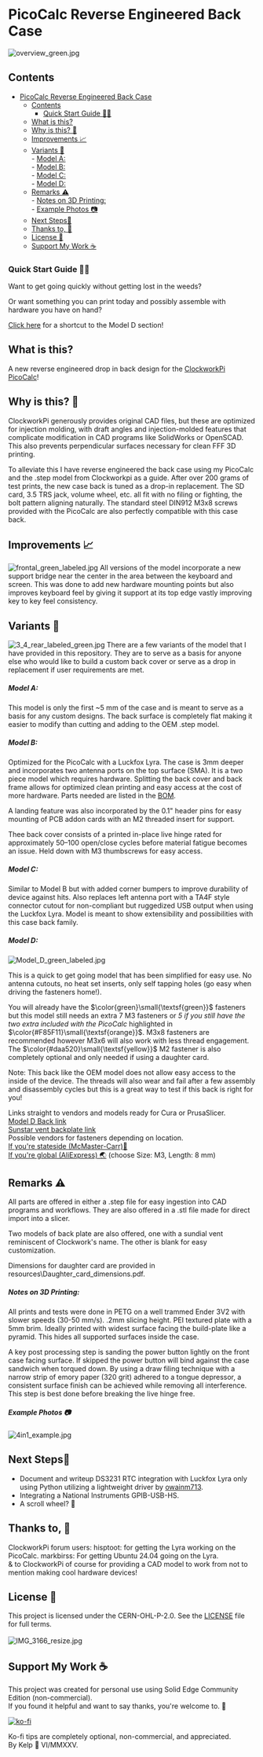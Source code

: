 # PicoCalc Reverse Engineered Back Case

![overview_green.jpg](/resources/images/overview_green.jpg)

## Contents
- [PicoCalc Reverse Engineered Back Case](#picocalc-reverse-engineered-back-case)
  - [Contents](#contents)
    - [Quick Start Guide 🏃‍➡️](#quick-start-guide-️)
  - [What is this?](#what-is-this)
  - [Why is this? 🐛](#why-is-this-)
  - [Improvements 📈](#improvements-)
  - [Variants 🎨](#variants-)<br>
        - [Model A:](#model-a)<br>
        - [Model B:](#model-b)<br>
        - [Model C:](#model-c)<br>
        - [Model D:](#model-d)<br>
  - [Remarks ⚠️](#remarks-️)<br>
        - [Notes on 3D Printing:](#notes-on-3d-printing)<br>
        - [Example Photos 📷](#example-photos-)<br>
  - [Next Steps👷](#next-steps)
  - [Thanks to, 🙌](#thanks-to-)
  - [License 📜](#license-)
  - [Support My Work ☕](#support-my-work-)

### Quick Start Guide 🏃‍➡️
Want to get going quickly without getting lost in the weeds? 

Or want something you can print today and possibly assemble with hardware you have on hand?

[Click here](#model-d) for a shortcut to the Model D section! 
<br>

## What is this?
A new reverse engineered drop in back design for the [ClockworkPi PicoCalc](https://github.com/clockworkpi/PicoCalc)! 

## Why is this? 🐛
 ClockworkPi generously provides original CAD files, but these are optimized for injection molding, with draft angles and injection-molded features that complicate modification in CAD programs like SolidWorks or OpenSCAD. This also prevents perpendicular surfaces necessary for clean FFF 3D printing. 

To alleviate this I have reverse engineered the back case using my PicoCalc and the .step model from Clockworkpi as a guide. After over 200 grams of test prints, the new case back is tuned as a drop-in replacement.  The SD card, 3.5 TRS jack, volume wheel, etc. all fit with no filing or fighting, the bolt pattern aligning naturally. The standard steel DIN912 M3x8 screws provided with the PicoCalc are also perfectly compatible with this case back. 

## Improvements 📈
![frontal_green_labeled.jpg](/resources/images/frontal_green_labeled.jpg)
All versions of the model incorporate a new support bridge near the center in the area between the keyboard and screen.  This was done to add new hardware mounting points but also improves keyboard feel by giving it support at its top edge vastly improving key to key feel consistency. 

## Variants 🎨
![3_4_rear_labeled_green.jpg](/resources/images/3_4_rear_labeled_green.jpg)
There are a few variants of the model that I have provided in this repository.  They are to serve as a basis for anyone else who would like to build a custom back cover or serve as a drop in replacement if user requirements are met.

##### Model A:
This model is only the first ~5 mm of the case and is meant to serve as a basis for any custom designs.  The back surface is completely flat making it easier to modify than cutting and adding to the OEM .step model. 


##### Model B:
Optimized for the PicoCalc with a Luckfox Lyra.  The case is 3mm deeper and incorporates two antenna ports on the top surface (SMA).  It is a two piece model which requires hardware.  Splitting the back cover and back frame allows for optimized clean printing and easy access at the cost of more hardware. Parts needed are listed in the [BOM](https://github.com/Kelpiscool/picocalc-modular-back/blob/main/resources/BOM_Picocalc_case_back_1b.csv).

A landing feature was also incorporated by the 0.1" header pins for easy mounting of PCB addon cards with an M2 threaded insert for support.

Thee back cover consists of a printed in-place live hinge rated for approximately 50–100 open/close cycles before material fatigue becomes an issue. Held down with M3 thumbscrews for easy access.

##### Model C:
Similar to Model B but with added corner bumpers to improve durability of device against hits.  Also replaces left antenna port with a TA4F style connector cutout for non-compliant but ruggedized USB output when using the Luckfox Lyra.  Model is meant to show extensibility and possibilities with this case back family.

##### Model D:
![Model_D_green_labeled.jpg](/resources/images/Model_D_green_labeled.jpg)

This is a quick to get going model that has been simplified for easy use. No antenna cutouts, no heat set inserts, only self tapping holes (go easy when driving the fasteners home!). 

You will already have the $\color{green}\small{\textsf{green}}$ fasteners but this model still needs an extra 7 M3 fasteners or *5 if you still have the two extra included with the PicoCalc* highlighted in $\color{#F85F11}\small{\textsf{orange}}$.  M3x8 fasteners are recommended however M3x6 will also work with less thread engagement. The $\color{#daa520}\small{\textsf{yellow}}$ M2 fastener is also completely optional and only needed if using a daughter card.

Note: This back like the OEM model does not allow easy access to the inside of the device. The threads will also wear and fail after a few assembly and disassembly cycles but this is a great way to test if this back is right for you! 

Links straight to vendors and models ready for Cura or PrusaSlicer.<br>
[Model D Back link](https://github.com/Kelpiscool/picocalc-modular-back/blob/main/models/stl/Custom_back_v.4_model_D.stl)<br>
[Sunstar vent backplate link](https://github.com/Kelpiscool/picocalc-modular-back/blob/main/models/stl/backplate_v.3_sunstar_vent.stl)<br>
Possible vendors for fasteners depending on location.<br>
[If you're stateside (McMaster-Carr)🗽](https://www.mcmaster.com/91292A112/)<br>
[If you're global (AliExpress) 🌏](https://www.aliexpress.us/item/3256803993220034.html) (choose Size: M3, Length: 8 mm)<br>

## Remarks ⚠️
All parts are offered in either a .step file for easy ingestion into CAD programs and workflows. They are also offered in a .stl file made for direct import into a slicer.

Two models of back plate are also offered, one with a sundial vent reminiscent of Clockwork's name. The other is blank for easy customization. 

Dimensions for daughter card are provided in resources\Daughter_card_dimensions.pdf.

##### Notes on 3D Printing:
All prints and tests were done in PETG on a well trammed Ender 3V2 with slower speeds (30-50 mm/s). .2mm slicing height. PEI textured plate with a 5mm brim.  Ideally printed with widest surface facing the build-plate like a pyramid. This hides all supported surfaces inside the case. 

A key post processing step is sanding the power button lightly on the front case facing surface.  If skipped the power button will bind against the case sandwich when torqued down.  By using a draw filing technique with a narrow strip of emory paper (320 grit) adhered to a tongue depressor, a consistent surface finish can be achieved while removing all interference.  This step is best done before breaking the live hinge free.


##### Example Photos 📷
![4in1_example.jpg](/resources/images/4in1_example.jpg)



##  Next Steps👷
- Document and writeup DS3231 RTC integration with Luckfox Lyra only using Python utilizing a lightweight driver by [owainm713](https://github.com/owainm713/DS3231RTC-Python-Module).  <br>
- Integrating a National Instruments GPIB-USB-HS. <br>
- A scroll wheel? 🛞

## Thanks to, 🙌
ClockworkPi forum users:
hisptoot: for getting the Lyra working on the PicoCalc.
markbirss: For getting Ubuntu 24.04 going on the Lyra.<br>
& to ClockworkPi of course for providing a CAD model to work from not to mention making cool hardware devices!<br>

## License 📜
This project is licensed under the CERN-OHL-P-2.0. See the [LICENSE](LICENSE) file for full terms.<br>
<br>
![IMG_3166_resize.jpg](/resources/images/IMG_3166_resize.jpg)

## Support My Work ☕

This project was created for personal use using Solid Edge Community Edition (non-commercial).  
If you found it helpful and want to say thanks, you're welcome to. 🌿

[![ko-fi](https://ko-fi.com/img/githubbutton_sm.svg)](https://ko-fi.com/nitrosomonas)

Ko-fi tips are completely optional, non-commercial, and appreciated.
<br>
By Kelp 🌿 VI/MMXXV.
